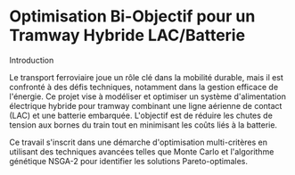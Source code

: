 # Optimisation Bi-Objectif pour un Tramway Hybride LAC/Batterie

Introduction

Le transport ferroviaire joue un rôle clé dans la mobilité durable, mais il est confronté à des défis techniques, notamment dans la gestion efficace de l'énergie. Ce projet vise à modéliser et optimiser un système d'alimentation électrique hybride pour tramway combinant une ligne aérienne de contact (LAC) et une batterie embarquée. L'objectif est de réduire les chutes de tension aux bornes du train tout en minimisant les coûts liés à la batterie.

Ce travail s'inscrit dans une démarche d'optimisation multi-critères en utilisant des techniques avancées telles que Monte Carlo et l'algorithme génétique NSGA-2 pour identifier les solutions Pareto-optimales.
